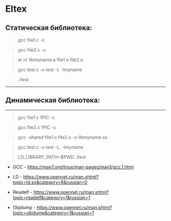 # Eltex
## Статическая библиотека:
 > gcc file1.c -c 
 
 > gcc file2.c -c
 
 > ar rc libmyname.a file1.o file2.o
 
 > gcc test.c -o test -L -lmyname
 
 > ./test
---
## Динамическая библиотека:
---
 > gcc file1.c fPIC -c
   
 > gcc file2.c fPIC -c
  
 > gcc -shared file1.o file2.o -o libmyname.so
  
 >  gcc test.c -o test -L. -lmyname
 
 >  LD_LIBRARY_PATH=$PWD ./test

* GCC - https://man7.org/linux/man-pages/man1/gcc.1.html

* LD - https://www.opennet.ru/man.shtml?topic=ld.so&category=8&russian=0

* Readelf - https://www.opennet.ru/man.shtml?topic=readelf&category=1&russian=1

* Objdump - https://www.opennet.ru/man.shtml?topic=objdump&category=1&russian=1
